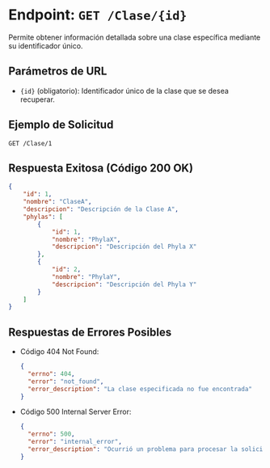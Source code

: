 # Endpoint: `GET /Clase/{id}`

Permite obtener información detallada sobre una clase específica mediante su identificador único.

## Parámetros de URL
- `{id}` (obligatorio): Identificador único de la clase que se desea recuperar.

## Ejemplo de Solicitud
```http
GET /Clase/1
```

## Respuesta Exitosa (Código 200 OK)
```json
{
    "id": 1,
    "nombre": "ClaseA",
    "descripcion": "Descripción de la Clase A",
    "phylas": [
        {
            "id": 1,
            "nombre": "PhylaX",
            "descripcion": "Descripción del Phyla X"
        },
        {
            "id": 2,
            "nombre": "PhylaY",
            "descripcion": "Descripción del Phyla Y"
        }
    ]
}
```

## Respuestas de Errores Posibles
- Código 404 Not Found:

  ```json
  {
    "errno": 404,
    "error": "not_found",
    "error_description": "La clase especificada no fue encontrada"
  }
  ```

- Código 500 Internal Server Error:
  ```json
  {
    "errno": 500,
    "error": "internal_error",
    "error_description": "Ocurrió un problema para procesar la solicitud"
  }
  ```
